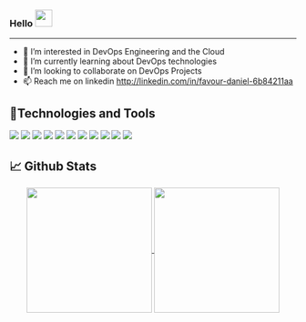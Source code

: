 ### Hello <img src="https://raw.githubusercontent.com/MartinHeinz/MartinHeinz/master/wave.gif" width="30px">
<hr>


- 👀 I’m interested in DevOps Engineering and the Cloud
- 🌱 I’m currently learning about DevOps technologies
- 💞️ I’m looking to collaborate on DevOps Projects
- 📫 Reach me on linkedin http://linkedin.com/in/favour-daniel-6b84211aa

<!---
FavourDaniel/FavourDaniel is a ✨ special ✨ repository because its `README.md` (this file) appears on your GitHub profile.
You can click the Preview link to take a look at your changes.
--->


## 🔧Technologies and Tools
![](https://img.shields.io/badge/Cloud-AWS-informational?style=flat&logo=amazon-aws&logoColor=white&color=2bbc8a)
![](https://img.shields.io/badge/IaC-Terraform-informational?style=flat&logo=terraform&logoColor=white&color=2bbc8a)
![](https://img.shields.io/badge/Code-Python-informational?style=flat&logo=python&logoColor=white&color=2bbc8a)
![](https://img.shields.io/badge/VCS-Git-informational?style=flat&logo=git&logoColor=white&color=2bbc8a)
![](https://img.shields.io/badge/Hub-Github-informational?style=flat&logo=github&logoColor=white&color=2bbc8a)
![](https://img.shields.io/badge/OS-Linux-informational?style=flat&logo=linux&logoColor=white&color=2bbc8a)
![](https://img.shields.io/badge/Shell-Bash-informational?style=flat&logo=gnu-bash&logoColor=white&color=2bbc8a)
![](https://img.shields.io/badge/CI/CD-CircleCI-informational?style=flat&logo=github-actions&logoColor=white&color=2bbc8a)
![](https://img.shields.io/badge/CI/CD-GitHub-Actions-informational?style=flat&logo=githubactions&logoColor=white&color=2bbc8a)
![](https://img.shields.io/badge/Container_Runtime-Docker-informational?style=flat&logo=docker&logoColor=white&color=2bbc8a)
![](https://img.shields.io/badge/Container_Orchestrator-Kubernetes-informational?style=flat&logo=kubernetes&logoColor=white&color=2bbc8a)
## 📈 Github Stats
<p align="center">
  <a href="https://github.com/FavourDaniel/github-readme-stats">
    <img align="center" src="https://github-readme-stats.vercel.app/api/top-langs/?username=FavourDaniel&langs_count=10&layout=compact&theme=midnight-purple&repo=github-readme-stats"  height=220  />
  </a>
  <a href="https://github.com/FavourDaniel/github-readme-stats">
    <img align="center" src="https://github-readme-stats.vercel.app/api?username=FavourDaniel&show_icons=true&theme=midnight-purple" height=220 />
  </a>
</p>
